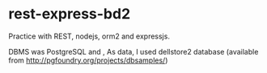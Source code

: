 rest-express-bd2
================

Practice with REST, nodejs, orm2 and expressjs.

DBMS was PostgreSQL and , As data, I used dellstore2 database (available from http://pgfoundry.org/projects/dbsamples/)
